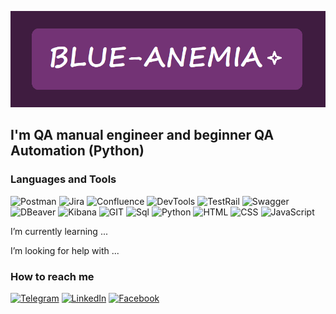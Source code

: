 ![Header](https://github.com/blue-anemia/blue-anemia/blob/main/assets/header.png)

## I'm QA manual engineer and beginner QA Automation (Python)

### Languages and Tools

![Postman](https://img.shields.io/badge/Postman-white?style=for-the-badge&logo=postman&logoColor=wFF6C37)
![Jira](https://img.shields.io/badge/Jira-white?style=for-the-badge&logo=jira&logoColor=1868DB)
![Confluence](https://img.shields.io/badge/Confluence-white?style=for-the-badge&logo=confluence&logoColor=1868DB)
![DevTools](https://img.shields.io/badge/DevTools-white?style=for-the-badge&logo=googlechrome&logoColor=0889FB)
![TestRail](https://img.shields.io/badge/TestRail-white?style=for-the-badge&logo=testrail&logoColor=6AC37D)
![Swagger](https://img.shields.io/badge/Swagger-FFFFFF?style=for-the-badge&logo=Swagger&logoColor=88E934)
![DBeaver](https://img.shields.io/badge/DBeaver-white?style=for-the-badge&logo=dbeaver&logoColor=3C2E29)
![Kibana](https://img.shields.io/badge/Kibana-white?style=for-the-badge&logo=kibana&logoColor=141414)
![GIT](https://img.shields.io/badge/GIT-white?style=for-the-badge&logo=git&logoColor=DF523C)
![Sql](https://img.shields.io/badge/Sql-white?style=for-the-badge&logo=postgresql&logoColor=396C94)
![Python](https://img.shields.io/badge/Python-white?style=for-the-badge&logo=python&logoColor=396C94)
![HTML](https://img.shields.io/badge/HTML-white?style=for-the-badge&logo=html5&logoColor=F36A2E)
![CSS](https://img.shields.io/badge/CSS-white?style=for-the-badge&logo=css3&logoColor=2D53E5)
![JavaScript](https://img.shields.io/badge/JavaScript-white?style=for-the-badge&logo=javascript&logoColor=F4E224)

I’m currently learning ...

I’m looking for help with ...

### How to reach me

[![Telegram](https://img.shields.io/badge/Telegram-white?style=for-the-badge&logo=telegram&logoColor=3AAFE1)](https://t.me/blue_anemia)
[![LinkedIn](https://img.shields.io/badge/Linkedin-white?style=for-the-badge&logo=linkedin&logoColor=126BC5)](https://www.linkedin.com/in/tatiana-rumyantseva)
[![Facebook](https://img.shields.io/badge/Facebook-white?style=for-the-badge&logo=facebook&logoColor=0859A0)](https://www.facebook.com/tatiana.rumyantceva?mibextid=ZbWKwL)